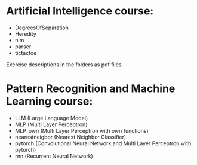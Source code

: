 # Artificial Intelligence course:
- DegreesOfSeparation
- Heredity
- nim
- parser
- tictactoe

Exercise descriptions in the folders as pdf files.

# Pattern Recognition and Machine Learning course:
- LLM (Large Language Model)
- MLP (Multi Layer Perceptron)
- MLP_own (Multi Layer Perceptron with own functions)
- nearestneigbor (Nearest Neighbor Classifier)
- pytorch (Convolutional Neural Network and Multi Layer Perceptron with pytorch)
- rnn (Recurrent Neural Network)
